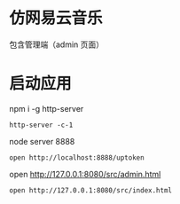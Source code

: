 # 仿网易云音乐

包含管理端（admin 页面）

# 启动应用

npm i -g http-server
```
http-server -c-1
```
node server 8888
```
open http://localhost:8888/uptoken
```
open http://127.0.0.1:8080/src/admin.html
```
open http://127.0.0.1:8080/src/index.html
